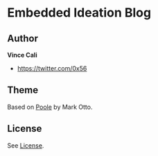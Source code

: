 # Embedded Ideation Blog

## Author

**Vince Cali**
- <https://twitter.com/0x56>

## Theme

Based on [Poole](https://github.com/poole/poole) by Mark Otto.

## License

See [License](LICENSE.md).
